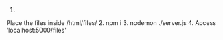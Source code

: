 1.
Place the files inside /html/files/
2.
npm i
3.
nodemon ./server.js
4.
Access 'localhost:5000/files'